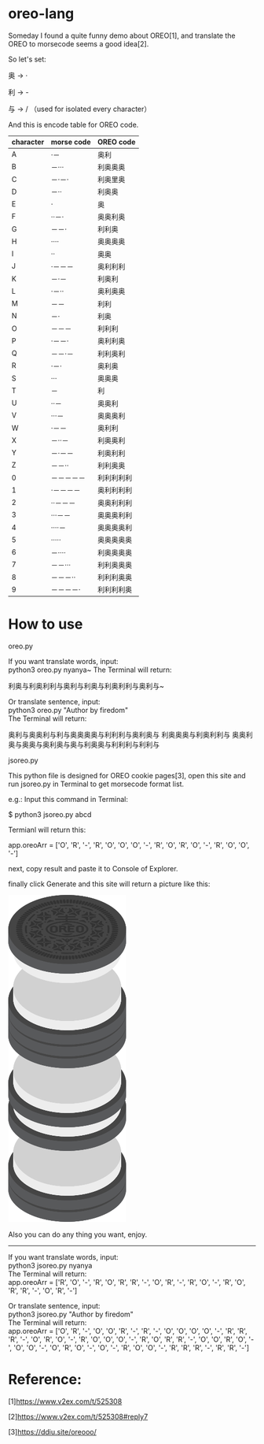 # oreo-lang

Someday I found a quite funny demo about OREO[1],  and translate the OREO to morsecode seems a good idea[2].

So let's set:

奥 -> ·

利 -> -

与 -> / （used for isolated every character）

And this is encode table for OREO code.

| character | morse code | OREO code |
| ------ | ------ | ------ |
| A|  ·－  |奥利 | 
| B|  －···  |利奥奥奥 | 
| C|  －·－·  |利奥里奥| 
| D|  －··  |利奥奥|
| E|  ·   |奥|
| F|  ··－·  | 奥奥利奥| 
| G|  －－·  |利利奥|
| H|  ····  | 奥奥奥奥| 
| I|  ··   |奥奥| 
| J|  ·－－－ |奥利利利 | 
| K|  －·－  | 利奥利|
| L|  ·－··  | 奥利奥奥|
| M|  －－ | 利利|
| N|  －·  | 利奥|
| O|  －－－  | 利利利   |
| P|  ·－－·  |  奥利利奥|
| Q|  －－·－  |   利利奥利|
| R|  ·－·   |  奥利奥|
| S|  ···   | 奥奥奥 |
| T|  －  | 利 |
| U|  ··－  |   奥奥利|
| V|  ···－  |   奥奥奥利|
| W|  ·－－  |   奥利利|
| X|  －··－  |   利奥奥利|
| Y|  －·－－  |  利奥利利|
| Z|  －－··  |    利利奥奥|
| 0|  －－－－－  |  利利利利利|
| 1|  ·－－－－ |   奥利利利利|
| 2|  ··－－－ | 奥奥利利利|
| 3|  ···－－ |  奥奥奥利利|
| 4|  ····－ |   奥奥奥奥利|
| 5|  ·····  |   奥奥奥奥奥|
| 6|  －···· |   利奥奥奥奥|
| 7| －－···  |   利利奥奥奥|
| 8| －－－··  | 利利利奥奥|
| 9| －－－－· |   利利利利奥|

# How to use
oreo.py

If you want translate words, input:  
python3 oreo.py nyanya~
The Terminal will return:  
<p>利奥与利奥利利与奥利与利奥与利奥利利与奥利与~</p>    

Or translate sentence, input:  
python3 oreo.py "Author by firedom"  
The Terminal will return:  
<p>奥利与奥奥利与利与奥奥奥奥与利利利与奥利奥与  利奥奥奥与利奥利利与  奥奥利奥与奥奥与奥利奥与奥与利奥奥与利利利与利利与</p>  

jsoreo.py

This python file is designed for OREO cookie pages[3], open this site and run jsoreo.py in Terminal to get morsecode format list.

e.g.:
Input this command in Terminal:

$ python3 jsoreo.py abcd

Termianl will return this:

app.oreoArr =  ['O', 'R', '-', 'R', 'O', 'O', 'O', '-', 'R', 'O', 'R', 'O', '-', 'R', 'O', 'O', '-']


next, copy result and paste it to Console of Explorer.

finally click Generate and this site will return a picture like this:

![](Ore-reooo-reoreo-reoo.png)

Also you can do any thing you want, enjoy.

------------

If you want translate words, input:\
python3 jsoreo.py nyanya\
The Terminal will return:\
app.oreoArr =  ['R', 'O', '-', 'R', 'O', 'R', 'R', '-', 'O', 'R', '-', 'R', 'O', '-', 'R', 'O', 'R', 'R', '-', 'O', 'R', '-']

Or translate sentence, input:\
python3 jsoreo.py "Author by firedom"\
The Terminal will return:\
app.oreoArr =  ['O', 'R', '-', 'O', 'O', 'R', '-', 'R', '-', 'O', 'O', 'O', 'O', '-', 'R', 'R', 'R', '-', 'O', 'R', 'O', '-', 'R', 'O', 'O', 'O', '-', 'R', 'O', 'R', 'R', '-', 'O', 'O', 'R', 'O', '-', 'O', 'O', '-', 'O', 'R', 'O', '-', 'O', '-', 'R', 'O', 'O', '-', 'R', 'R', 'R', '-', 'R', 'R', '-']



# Reference:
[1]https://www.v2ex.com/t/525308

[2]https://www.v2ex.com/t/525308#reply7

[3]https://ddiu.site/oreooo/
